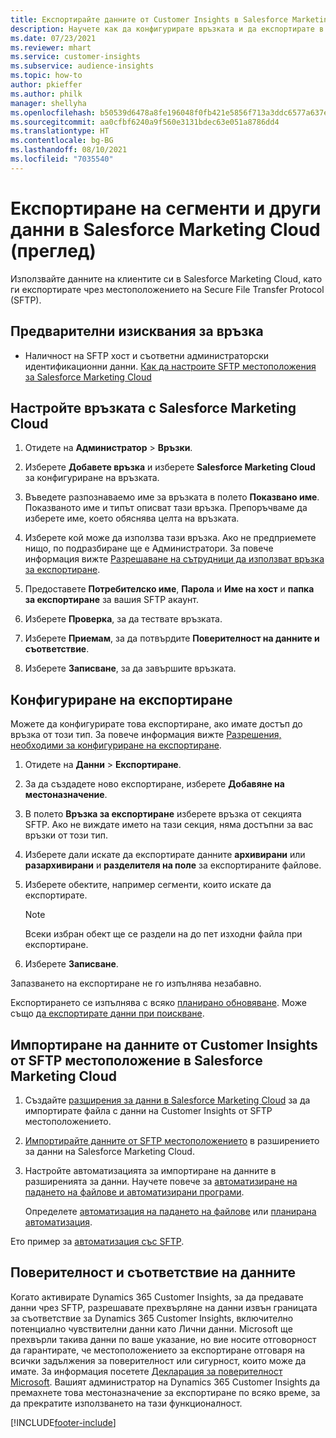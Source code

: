 ```yaml
---
title: Експортирайте данните от Customer Insights в Salesforce Marketing Cloud
description: Научете как да конфигурирате връзката и да експортирате в Salesforce Marketing Cloud.
ms.date: 07/23/2021
ms.reviewer: mhart
ms.service: customer-insights
ms.subservice: audience-insights
ms.topic: how-to
author: pkieffer
ms.author: philk
manager: shellyha
ms.openlocfilehash: b50539d6478a8fe196048f0fb421e5856f713a3ddc6577a637e593f90857ae8b
ms.sourcegitcommit: aa0cfbf6240a9f560e3131bdec63e051a8786dd4
ms.translationtype: HT
ms.contentlocale: bg-BG
ms.lasthandoff: 08/10/2021
ms.locfileid: "7035540"
---
```

# <a name="export-segments-and-other-data-to-salesforce-marketing-cloud-preview"></a>Експортиране на сегменти и други данни в Salesforce Marketing Cloud (преглед)

Използвайте данните на клиентите си в Salesforce Marketing Cloud, като ги експортирате чрез местоположението на Secure File Transfer Protocol (SFTP).

## <a name="prerequisites-for-connection"></a>Предварителни изисквания за връзка

- Наличност на SFTP хост и съответни администраторски идентификационни данни. [Как да настроите SFTP местоположения за Salesforce Marketing Cloud](https://help.salesforce.com/articleView?id=sf.mc_es_configure_enhanced_ftp.htm&type=5) 

## <a name="set-up-the-connection-to-salesforce-marketing-cloud"></a>Настройте връзката с Salesforce Marketing Cloud

1. Отидете на **Администратор** > **Връзки**.

1. Изберете **Добавете връзка** и изберете **Salesforce Marketing Cloud** за конфигуриране на връзката.

1. Въведете разпознаваемо име за връзката в полето **Показвано име**. Показваното име и типът описват тази връзка. Препоръчваме да изберете име, което обяснява целта на връзката.

1. Изберете кой може да използва тази връзка. Ако не предприемете нищо, по подразбиране ще е Администратори. За повече информация вижте [Разрешаване на сътрудници да използват връзка за експортиране](connections.md#allow-contributors-to-use-a-connection-for-exports).

1. Предоставете **Потребителско име**, **Парола** и **Име на хост** и **папка за експортиране** за вашия SFTP акаунт.

1. Изберете **Проверка**, за да тествате връзката.

1. Изберете **Приемам**, за да потвърдите **Поверителност на данните и съответствие**.

1. Изберете **Записване**, за да завършите връзката.

## <a name="configure-an-export"></a>Конфигуриране на експортиране

Можете да конфигурирате това експортиране, ако имате достъп до връзка от този тип. За повече информация вижте [Разрешения, необходими за конфигуриране на експортиране](export-destinations.md#set-up-a-new-export).

1. Отидете на **Данни** > **Експортиране**.

1. За да създадете ново експортиране, изберете **Добавяне на местоназначение**.

1. В полето **Връзка за експортиране** изберете връзка от секцията SFTP. Ако не виждате името на тази секция, няма достъпни за вас връзки от този тип.

1. Изберете дали искате да експортирате данните **архивирани** или **разархивирани** и **разделителя на поле** за експортираните файлове.

1. Изберете обектите, например сегменти, които искате да експортирате.

   > [!NOTE]
   > Всеки избран обект ще се раздели на до пет изходни файла при експортиране. 

1. Изберете **Записване**.

Запазването на експортиране не го изпълнява незабавно.

Експортирането се изпълнява с всяко [планирано обновяване](system.md#schedule-tab). Може също [да експортирате данни при поискване](export-destinations.md#run-exports-on-demand). 

## <a name="import-customer-insights-data-from-sftp-location-to-salesforce-marketing-cloud"></a>Импортиране на данните от Customer Insights от SFTP местоположение в Salesforce Marketing Cloud

1. Създайте [разширения за данни в Salesforce Marketing Cloud](https://help.salesforce.com/articleView?id=sf.mc_es_create_data_extension.htm&type=5) за да импортирате файла с данни на Customer Insights от SFTP местоположението.

2. [Импортирайте данните от SFTP местоположението](https://help.salesforce.com/articleView?id=sf.mc_es_import_data_extension_classic.htm&type=5) в разширението за данни на Salesforce Marketing Cloud. 

3. Настройте автоматизацията за импортиране на данните в разширенията за данни. Научете повече за [автоматизиране на падането на файлове и автоматизирани програми](https://help.salesforce.com/articleView?id=sf.mc_as_triggered_automations.htm&type=5).

   Определете [автоматизация на падането на файлове](https://help.salesforce.com/articleView?id=sf.mc_as_define_a_triggered_automation.htm&type=5) или [планирана автоматизация](https://help.salesforce.com/articleView?id=sf.mc_as_define_a_scheduled_automation.htm&type=5). 

Ето пример за [автоматизация със SFTP](https://help.salesforce.com/articleView?id=sf.mc_as_ftp_and_triggered_automation_scenario.htm&type=5).

## <a name="data-privacy-and-compliance"></a>Поверителност и съответствие на данните

Когато активирате Dynamics 365 Customer Insights, за да предавате данни чрез SFTP, разрешавате прехвърляне на данни извън границата за съответствие за Dynamics 365 Customer Insights, включително потенциално чувствителни данни като Лични данни. Microsoft ще прехвърли такива данни по ваше указание, но вие носите отговорност да гарантирате, че местоположението за експортиране отговаря на всички задължения за поверителност или сигурност, които може да имате. За информация посетете [Декларация за поверителност Microsoft](https://go.microsoft.com/fwlink/?linkid=396732).
Вашият администратор на Dynamics 365 Customer Insights да премахнете това местоназначение за експортиране по всяко време, за да прекратите използването на тази функционалност.

[!INCLUDE[footer-include](../includes/footer-banner.md)]
